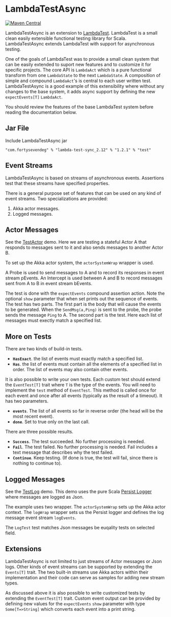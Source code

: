 # LambdaTestAsync

[![Maven Central](https://img.shields.io/maven-central/v/com.fortysevendeg/lambda-test-async_2.12.svg)](https://maven-badges.herokuapp.com/maven-central/com.fortysevendeg/lambda-test-async_2.12)

LambdaTestAsync is an extension to 
[LambdaTest](https://github.com/47deg/LambdaTest). 
LambdaTest is a small clean easily extensible functional testing library for Scala.
LambdaTestAsync extends LambdaTest with support for asynchronous testing.

One of the goals of LambdaTest was to provide a small clean system that can be easily 
extended to suport new features and to customize it for specific projects. 
The core API is `LambdaAct` which is a pure functional transform from one `LambdaState` to the
next `LambdaState`. A composition of simple and compound `LambdaAct`'s is central to
each user written test.
LambdaTestAsync is a good example of this extensibility where without any changes 
to the base system, it adds async support by defining the new `expectEvents[T]` `LambdaAct`.

You should review the features of the base LambdaTest system before 
reading the documentation below.

## Jar File

Include LambdaTestAsync jar

    "com.fortysevendeg" % "lambda-test-sync_2.12" % "1.2.1" % "test"
    
## Event Streams

LambdaTestAsync is based on streams of asynchronous events. Assertions test that 
these streams have specified properties.

There is a general purpose set of features that can be used on any kind of event streams.
Two specializations are provided:

1. Akka actor messages.
2. Logged messages.

## Actor Messages

See the [TestActor](https://github.com/47deg/LambdaTestAsync/blob/master/src/test/scala/demo/TestActor.scala) 
demo. Here we are testing a stateful Actor A that responds to messages sent to it and also sends messages to another
Actor B.

To set up the Akka actor system, the `actorSystemWrap` wrapper is used.

A Probe is used to send messages to A and to record its responses in event stream pEvents.
An Intercept is used between A and B to record messages sent from A to B in event stream bEvents.

The test is done with the `expectEvents` compound assertion action. Note the optional `show` parameter that
when set prints out the sequence of events. The test has two parts. The first part is the body that will cause 
the events to be generated. When the `SendMsg(a,Ping)` is sent to the probe, the probe sends the message `Ping` to A.
The second part is the test. Here each list of messages must exectly match a specified list.

## More on Tests

There are two kinds of build-in tests. 

* **`HasExact`**. the list of events must exactly match a specified list.
* **`Has`**. the list of events must contain all the elements of a specified list in order. The list of events may also contain other events.

It is also possible to write your own tests. Each custom test should extend the `EventTest[T]` trait where `T` is the type of the events.
You will need to implement the `test` method of `EventTest`. This method is called once for each event and once after all events (typically as the result of a timeout). It has two parameters.

* **`events`**. The list of all events so far in reverse order (the head will be the most recent event).
* **`done`**. Set to true only on the last call.

There are three possible results.

* **`Success`**. The test succeeded. No further processing is needed.
* **`Fail`**. The test failed. No further processing is needed. Fail includes a text message that describes why the test failed.
* **`Continue`**. Keep testing. (If done is true, the test will fail, since there is nothing to continue to).

## Logged Messages

See the [TestLog](https://github.com/47deg/LambdaTestAsync/blob/master/src/test/scala/demo/TestLog.scala) 
demo. This demo uses the pure Scala 
[Persist Logger](https://github.com/nestorpersist/logging) where messages are logged as Json.

The example uses two wrapper. The `actorSystemWrap` sets up the Akka actor context. The `logWrap` wrapper sets us the Persist logger and defines the log message event stream `logEvents`.

The `LogTest` test matches Json messages be euqality tests on selected field.

## Extensions

LambdaTestAsync is not limited to just streams of Actor messages or Json logs. Other kinds of event streams can be supported by extending the `Events[T]` trait. The two built-in streams use Akka actors within their implementation and their code can serve as samples for adding new stream types.

As discussed above it is also possible to write customized tests by extending the `EventTest[T]` trait. Custom event output can be provided by defining new values for the `expectEvents` `show` parameter with type `Some[T=>String]` which converts each event into a print string.
